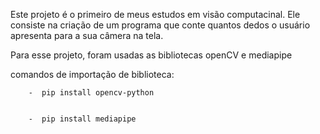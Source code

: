 Este projeto é o primeiro de meus estudos em visão computacinal. Ele consiste na criação de um programa que conte quantos dedos o usuário apresenta para a sua câmera na tela.

Para esse projeto, foram usadas as bibliotecas openCV e mediapipe 


comandos de importação de biblioteca:

        -  pip install opencv-python


        -  pip install mediapipe
        
